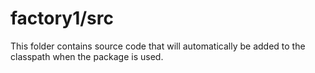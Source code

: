 # factory1/src

This folder contains source code that will automatically be added to the classpath when
the package is used.
